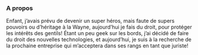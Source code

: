 ### A propos
Enfant, j’avais prévu de devenir un super héros, mais faute de supers pouvoirs ou d’héritage à la Wayne, aujourd’hui je fais du droit, pour protéger les intérêts des gentils! Étant un peu geek sur les bords, j’ai décidé de faire du droit des nouvelles technologies, et aujourd’hui, je suis à la recherche de la prochaine entreprise qui m’acceptera dans ses rangs en tant que juriste!

